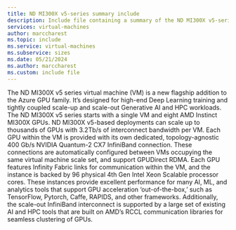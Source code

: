 ```yaml
---
title: ND MI300X v5-series summary include
description: Include file containing a summary of the ND MI300X v5-series size family.
services: virtual-machines
author: marccharest
ms.topic: include
ms.service: virtual-machines
ms.subservice: sizes
ms.date: 05/21/2024
ms.author: marccharest
ms.custom: include file
---
```

The ND MI300X v5 series virtual machine (VM) is a new flagship addition to the Azure GPU family. It’s designed for high-end Deep Learning training and tightly coupled scale-up and scale-out Generative AI and HPC workloads. The ND MI300X v5 series starts with a single VM and eight AMD Instinct MI300X GPUs. ND MI300X v5-based deployments can scale up to thousands of GPUs with 3.2Tb/s of interconnect bandwidth per VM. Each GPU within the VM is provided with its own dedicated, topology-agnostic 400 Gb/s NVIDIA Quantum-2 CX7 InfiniBand connection. These connections are automatically configured between VMs occupying the same virtual machine scale set, and support GPUDirect RDMA. Each GPU features Infinity Fabric links for communication within the VM, and the instance is backed by 96 physical 4th Gen Intel Xeon Scalable processor cores. These instances provide excellent performance for many AI, ML, and analytics tools that support GPU acceleration ‘out-of-the-box,’ such as TensorFlow, Pytorch, Caffe, RAPIDS, and other frameworks. Additionally, the scale-out InfiniBand interconnect is supported by a large set of existing AI and HPC tools that are built on AMD’s RCCL communication libraries for seamless clustering of GPUs.